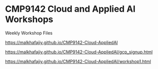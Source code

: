 # CMP9142 Cloud and Applied AI Workshops
Weekly Workshop Files

https://malkhafajiy.github.io/CMP9142-Cloud-AppliedAI

https://malkhafajiy.github.io/CMP9142-Cloud-AppliedAI/gcp_signup.html

https://malkhafajiy.github.io/CMP9142-Cloud-AppliedAI/workshop1.html

<!--
https://malkhafajiy.github.io/CMP9142-Cloud-AppliedAI/workshop2.html

https://malkhafajiy.github.io/CMP9142-Cloud-AppliedAI/workshop3.html

https://malkhafajiy.github.io/CMP9142-Cloud-AppliedAI/workshop4.html

https://malkhafajiy.github.io/CMP9142-Cloud-AppliedAI/workshop5.html

https://malkhafajiy.github.io/CMP9142-Cloud-AppliedAI/workshop6.html

https://malkhafajiy.github.io/CMP9142-Cloud-AppliedAI/workshop7.html

https://malkhafajiy.github.io/CMP9142-Cloud-AppliedAI/workshop8.html 
-->

